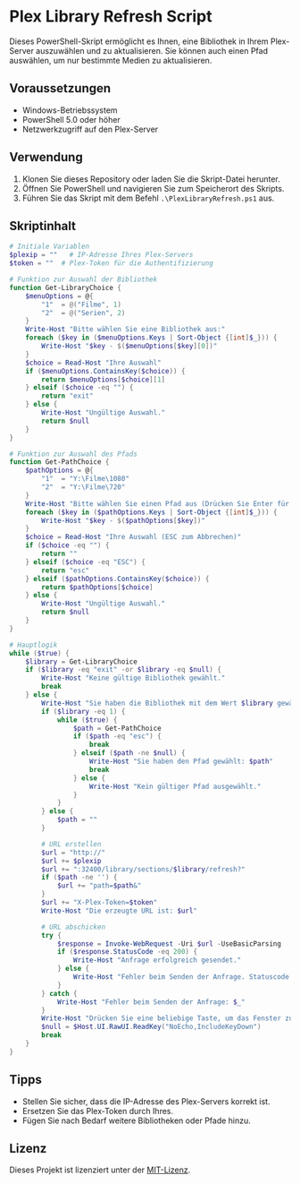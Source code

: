 # Plex Library Refresh Script

Dieses PowerShell-Skript ermöglicht es Ihnen, eine Bibliothek in Ihrem Plex-Server auszuwählen und zu aktualisieren. Sie können auch einen Pfad auswählen, um nur bestimmte Medien zu aktualisieren.

## Voraussetzungen

- Windows-Betriebssystem
- PowerShell 5.0 oder höher
- Netzwerkzugriff auf den Plex-Server

## Verwendung

1. Klonen Sie dieses Repository oder laden Sie die Skript-Datei herunter.
2. Öffnen Sie PowerShell und navigieren Sie zum Speicherort des Skripts.
3. Führen Sie das Skript mit dem Befehl `.\PlexLibraryRefresh.ps1` aus.

## Skriptinhalt

```PowerShell
# Initiale Variablen
$plexip = ""   # IP-Adresse Ihres Plex-Servers
$token = ""  # Plex-Token für die Authentifizierung

# Funktion zur Auswahl der Bibliothek
function Get-LibraryChoice {
    $menuOptions = @{
        "1"  = @("Filme", 1)
        "2"  = @("Serien", 2)
    }
    Write-Host "Bitte wählen Sie eine Bibliothek aus:"
    foreach ($key in ($menuOptions.Keys | Sort-Object {[int]$_})) {
        Write-Host "$key - $($menuOptions[$key][0])"
    }
    $choice = Read-Host "Ihre Auswahl"
    if ($menuOptions.ContainsKey($choice)) {
        return $menuOptions[$choice][1]
    } elseif ($choice -eq "") {
        return "exit"
    } else {
        Write-Host "Ungültige Auswahl."
        return $null
    }
}

# Funktion zur Auswahl des Pfads
function Get-PathChoice {
    $pathOptions = @{
        "1"  = "Y:\Filme\1080"
        "2"  = "Y:\Filme\720"
    }
    Write-Host "Bitte wählen Sie einen Pfad aus (Drücken Sie Enter für keinen Pfad oder ESC für das vorherige Menü):"
    foreach ($key in ($pathOptions.Keys | Sort-Object {[int]$_})) {
        Write-Host "$key - $($pathOptions[$key])"
    }
    $choice = Read-Host "Ihre Auswahl (ESC zum Abbrechen)"
    if ($choice -eq "") {
        return ""
    } elseif ($choice -eq "ESC") {
        return "esc"
    } elseif ($pathOptions.ContainsKey($choice)) {
        return $pathOptions[$choice]
    } else {
        Write-Host "Ungültige Auswahl."
        return $null
    }
}

# Hauptlogik
while ($true) {
    $library = Get-LibraryChoice
    if ($library -eq "exit" -or $library -eq $null) {
        Write-Host "Keine gültige Bibliothek gewählt."
        break
    } else {
        Write-Host "Sie haben die Bibliothek mit dem Wert $library gewählt."
        if ($library -eq 1) {
            while ($true) {
                $path = Get-PathChoice
                if ($path -eq "esc") {
                    break
                } elseif ($path -ne $null) {
                    Write-Host "Sie haben den Pfad gewählt: $path"
                    break
                } else {
                    Write-Host "Kein gültiger Pfad ausgewählt."
                }
            }
        } else {
            $path = ""
        }

        # URL erstellen
        $url = "http://"
        $url += $plexip
        $url += ":32400/library/sections/$library/refresh?"
        if ($path -ne '') {
            $url += "path=$path&"
        }
        $url += "X-Plex-Token=$token"
        Write-Host "Die erzeugte URL ist: $url"

        # URL abschicken
        try {
            $response = Invoke-WebRequest -Uri $url -UseBasicParsing
            if ($response.StatusCode -eq 200) {
                Write-Host "Anfrage erfolgreich gesendet."
            } else {
                Write-Host "Fehler beim Senden der Anfrage. Statuscode: $($response.StatusCode)"
            }
        } catch {
            Write-Host "Fehler beim Senden der Anfrage: $_"
        }
        Write-Host "Drücken Sie eine beliebige Taste, um das Fenster zu schließen."
        $null = $Host.UI.RawUI.ReadKey("NoEcho,IncludeKeyDown")
        break
    }
}
```

## Tipps

- Stellen Sie sicher, dass die IP-Adresse des Plex-Servers korrekt ist.
- Ersetzen Sie das Plex-Token durch Ihres.
- Fügen Sie nach Bedarf weitere Bibliotheken oder Pfade hinzu.

## Lizenz

Dieses Projekt ist lizenziert unter der [MIT-Lizenz](LICENSE).